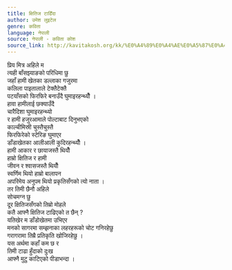```yaml
---
title: क्षितिज टाढिँदा
author: उमेश लुइटेल
genre: कविता
language: नेपाली
source: नेपाली - कविता कोश
source_link: http://kavitakosh.org/kk/%E0%A4%89%E0%A4%AE%E0%A5%87%E0%A4%B6_%E0%A4%B2%E0%A5%81%E0%A4%87%E0%A4%9F%E0%A5%87%E0%A4%B2
---
```


प्रिय मित्र अहिले म  
त्यही बाँसझ्याङको परिधिमा छु  
जहाँ हामी खेतका डल्लाका गजुरमा  
कलिला पाइतालाले टेक्तैटेक्तै  
पटयाँसको फिरफिरे बनाउँदै घुमाइरहन्थ्यौँ ।  
हावा हामीलाई छक्याउँदै  
चारैदिशा घुमाइरहन्थ्यो  
र हामी हजुरआमाले पोल्टाबाट दिनुभएको  
काल्चीमिस्री चुस्तैचुस्तै  
फिरफिरेको स्टेरिङ घुमाएर  
डाँडाखेतका आलीआली कुदिरहन्थ्यौँ ।  
हामी आकार र छायाजस्तै थियौँ  
हाम्रो क्षितिज र हामी  
जीवन र श्वासजस्तै थियौँ  
स्वर्णिम थियो हाम्रो बालापन  
अपरिमेय अनुपम थियो प्रकृतिसँगको त्यो नाता ।  
तर तिमी छैनौ अहिले  
सोचमग्न छु  
दूर क्षितिजसँगको तिम्रो मोहले  
कतै आफ्नै क्षितिज टाढिएको त छैन् ?  
यतिखेर म डाँडोखेतमा उभिएर  
मनको सागरमा सम्झनाका लहरहरूको चोट गनिरहेछु  
गरागरामा तिम्रै प्रतिकृति खोजिरहेछु ।  
यस अर्थमा कहाँ कम छ र  
तिमी टाढा हुँदाको दुःख  
आफ्नै मुटु काटिएको पीडाभन्दा ।
